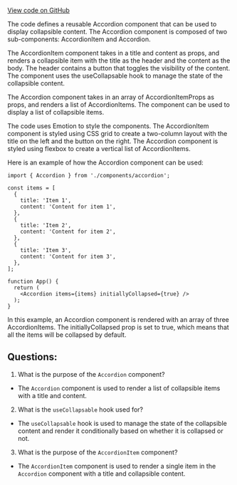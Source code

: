 [View code on GitHub](https://github.com/technologiestiftung/kulturdaten-frontend/blob/master/components/accordion/index.tsx)

The code defines a reusable Accordion component that can be used to display collapsible content. The Accordion component is composed of two sub-components: AccordionItem and Accordion. 

The AccordionItem component takes in a title and content as props, and renders a collapsible item with the title as the header and the content as the body. The header contains a button that toggles the visibility of the content. The component uses the useCollapsable hook to manage the state of the collapsible content. 

The Accordion component takes in an array of AccordionItemProps as props, and renders a list of AccordionItems. The component can be used to display a list of collapsible items. 

The code uses Emotion to style the components. The AccordionItem component is styled using CSS grid to create a two-column layout with the title on the left and the button on the right. The Accordion component is styled using flexbox to create a vertical list of AccordionItems. 

Here is an example of how the Accordion component can be used:

```
import { Accordion } from './components/accordion';

const items = [
  {
    title: 'Item 1',
    content: 'Content for item 1',
  },
  {
    title: 'Item 2',
    content: 'Content for item 2',
  },
  {
    title: 'Item 3',
    content: 'Content for item 3',
  },
];

function App() {
  return (
    <Accordion items={items} initiallyCollapsed={true} />
  );
}
```

In this example, an Accordion component is rendered with an array of three AccordionItems. The initiallyCollapsed prop is set to true, which means that all the items will be collapsed by default.
## Questions: 
 1. What is the purpose of the `Accordion` component?
- The `Accordion` component is used to render a list of collapsible items with a title and content.

2. What is the `useCollapsable` hook used for?
- The `useCollapsable` hook is used to manage the state of the collapsible content and render it conditionally based on whether it is collapsed or not.

3. What is the purpose of the `AccordionItem` component?
- The `AccordionItem` component is used to render a single item in the `Accordion` component with a title and collapsible content.